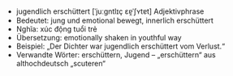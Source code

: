 - jugendlich erschüttert	[ˈjuːɡntlɪç ɛɐ̯ˈʃʏtɐt]	Adjektivphrase
- Bedeutet: jung und emotional bewegt, innerlich erschüttert
- Nghĩa: xúc động tuổi trẻ
- Übersetzung: emotionally shaken in youthful way
- Beispiel: „Der Dichter war jugendlich erschüttert vom Verlust.“
- Verwandte Wörter: erschüttern, Jugend	– „erschüttern“ aus althochdeutsch „scuteren“